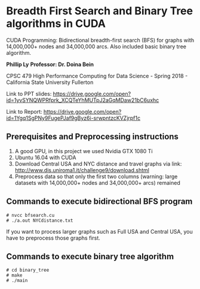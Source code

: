 # Breadth First Search and Binary Tree algorithms in CUDA 
CUDA Programming: Bidirectional breadth-first search (BFS) for graphs with 14,000,000+ nodes and 34,000,000 arcs. Also included basic binary tree algorithm.

**Phillip Ly**
**Professor: Dr. Doina Bein**

CPSC 479 High Performance Computing for Data Science - Spring 2018 - California State University Fullerton

Link to PPT slides: https://drive.google.com/open?id=1yvSYNQWPRfprk_XCQTeYhMUTpJ2aGqMDaw21bC6uxhc

Link to Report: https://drive.google.com/open?id=1Ygq1SgPNy9FugePJaf9gByz6i-srwpntzcKVZjrpf1c

## Prerequisites and Preprocessing instructions
1. A good GPU, in this project we used Nvidia GTX 1080 Ti
2. Ubuntu 16.04 with CUDA
3. Download Central USA and NYC distance and travel graphs via link:
http://www.dis.uniroma1.it/challenge9/download.shtml
4. Preprocess data so that only the first two columns (warning: large datasets with 14,000,000+ nodes and 34,000,000+ arcs) remained

## Commands to execute bidirectional BFS program
```
# nvcc bfsearch.cu
# ./a.out NYCdistance.txt
```
If you want to process larger graphs such as Full USA and Central USA, you have to preprocess those graphs first.

## Commands to execute binary tree algorithm
```
# cd binary_tree
# make
# ./main
```


